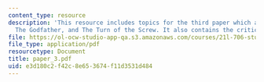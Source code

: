 ```yaml
---
content_type: resource
description: 'This resource includes topics for the third paper which are the film:
  The Godfather, and The Turn of the Screw. It also contains the critics of the same.'
file: https://ol-ocw-studio-app-qa.s3.amazonaws.com/courses/21l-706-studies-in-film-fall-2005/e3d180c2f42c8e653674f11d3531d484_paper_3.pdf
file_type: application/pdf
resourcetype: Document
title: paper_3.pdf
uid: e3d180c2-f42c-8e65-3674-f11d3531d484
---
```

